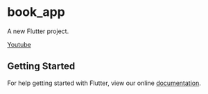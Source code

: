 # book_app

A new Flutter project.

[Youtube](https://www.youtube.com/watch?v=OPRursZGuvU)

## Getting Started

For help getting started with Flutter, view our online
[documentation](https://flutter.io/).
